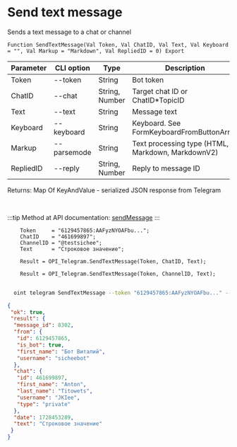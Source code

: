 ﻿---
sidebar_position: 1
---

# Send text message
 Sends a text message to a chat or channel



`Function SendTextMessage(Val Token, Val ChatID, Val Text, Val Keyboard = "", Val Markup = "Markdown", Val RepliedID = 0) Export`

  | Parameter | CLI option | Type | Description |
  |-|-|-|-|
  | Token | --token | String | Bot token |
  | ChatID | --chat | String, Number | Target chat ID or ChatID*TopicID |
  | Text | --text | String | Message text |
  | Keyboard | --keyboard | String | Keyboard. See FormKeyboardFromButtonArray |
  | Markup | --parsemode | String | Text processing type (HTML, Markdown, MarkdownV2) |
  | RepliedID | --reply | String, Number | Reply to message ID |

  
  Returns:  Map Of KeyAndValue - serialized JSON response from Telegram

<br/>

:::tip
Method at API documentation: [sendMessage](https://core.telegram.org/bots/api#sendmessage)
:::
<br/>


```bsl title="Code example"
    Token     = "6129457865:AAFyzNYOAFbu...";
    ChatID    = "461699897";
    ChannelID = "@testsichee";
    Text      = "Строковое значение";

    Result = OPI_Telegram.SendTextMessage(Token, ChatID, Text);

    Result = OPI_Telegram.SendTextMessage(Token, ChannelID, Text);
```



```sh title="CLI command example"
    
  oint telegram SendTextMessage --token "6129457865:AAFyzNYOAFbu..." --chat "461699897" --text "String value" --keyboard %keyboard% --parsemode %parsemode% --reply %reply%

```

```json title="Result"
{
 "ok": true,
 "result": {
  "message_id": 8302,
  "from": {
   "id": 6129457865,
   "is_bot": true,
   "first_name": "Бот Виталий",
   "username": "sicheebot"
  },
  "chat": {
   "id": 461699897,
   "first_name": "Anton",
   "last_name": "Titowets",
   "username": "JKIee",
   "type": "private"
  },
  "date": 1728453289,
  "text": "Строковое значение"
 }
}
```
